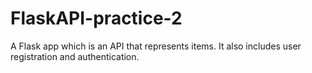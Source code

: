 # FlaskAPI-practice-2
A Flask app which is an API that represents items. It also includes user registration and authentication.
